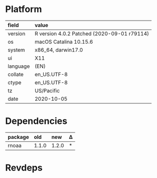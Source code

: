 # Platform

|field    |value                                       |
|:--------|:-------------------------------------------|
|version  |R version 4.0.2 Patched (2020-09-01 r79114) |
|os       |macOS Catalina 10.15.6                      |
|system   |x86_64, darwin17.0                          |
|ui       |X11                                         |
|language |(EN)                                        |
|collate  |en_US.UTF-8                                 |
|ctype    |en_US.UTF-8                                 |
|tz       |US/Pacific                                  |
|date     |2020-10-05                                  |

# Dependencies

|package |old   |new   |Δ  |
|:-------|:-----|:-----|:--|
|rnoaa   |1.1.0 |1.2.0 |*  |

# Revdeps

